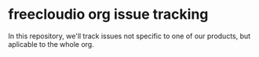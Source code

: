 # freecloudio org issue tracking

In this repository, we'll track issues not specific to one of our products, but aplicable to the whole org.
